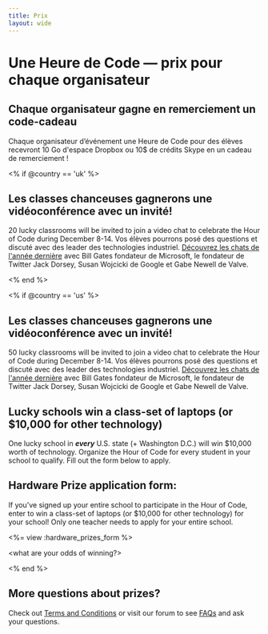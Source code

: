 ```yaml
---
title: Prix
layout: wide
---
```


# Une Heure de Code — prix pour chaque organisateur

## Chaque organisateur gagne en remerciement un code-cadeau

Chaque organisateur d’événement une Heure de Code pour des élèves recevront 10 Go d'espace Dropbox ou 10$ de crédits Skype en un cadeau de remerciement !

<% if @country == 'uk' %>

## Les classes chanceuses gagnerons une vidéoconférence avec un invité!

20 lucky classrooms will be invited to join a video chat to celebrate the Hour of Code during December 8-14. Vos élèves pourrons posé des questions et discuté avec des leader des technologies industriel. [Découvrez les chats de l'année dernière](http://www.youtube.com/playlist?list=PLzdnOPI1iJNckJ81gRpJe5mR7imAHDl9a) avec Bill Gates fondateur de Microsoft, le fondateur de Twitter Jack Dorsey, Susan Wojcicki de Google et Gabe Newell de Valve.

<% end %>

<% if @country == 'us' %>

## Les classes chanceuses gagnerons une vidéoconférence avec un invité!

50 lucky classrooms will be invited to join a video chat to celebrate the Hour of Code during December 8-14. Vos élèves pourrons posé des questions et discuté avec des leader des technologies industriel. [Découvrez les chats de l'année dernière](http://www.youtube.com/playlist?list=PLzdnOPI1iJNckJ81gRpJe5mR7imAHDl9a) avec Bill Gates fondateur de Microsoft, le fondateur de Twitter Jack Dorsey, Susan Wojcicki de Google et Gabe Newell de Valve.

## Lucky schools win a class-set of laptops (or $10,000 for other technology)

One lucky school in ***every*** U.S. state (+ Washington D.C.) will win $10,000 worth of technology. Organize the Hour of Code for every student in your school to qualify. Fill out the form below to apply.

## Hardware Prize application form:

If you’ve signed up your entire school to participate in the Hour of Code, enter to win a class-set of laptops (or $10,000 for other technology) for your school! Only one teacher needs to apply for your entire school.

<%= view :hardware_prizes_form %>

<what are your odds of winning?>

<see a list of all schools signed up for the hour code in your state. one public k-12 school every u.s. state will win class-set laptops.>

<% end %>

## More questions about prizes?

Check out [Terms and Conditions](/prizes-terms) or visit our forum to see [FAQs](http://support.code.org) and ask your questions.